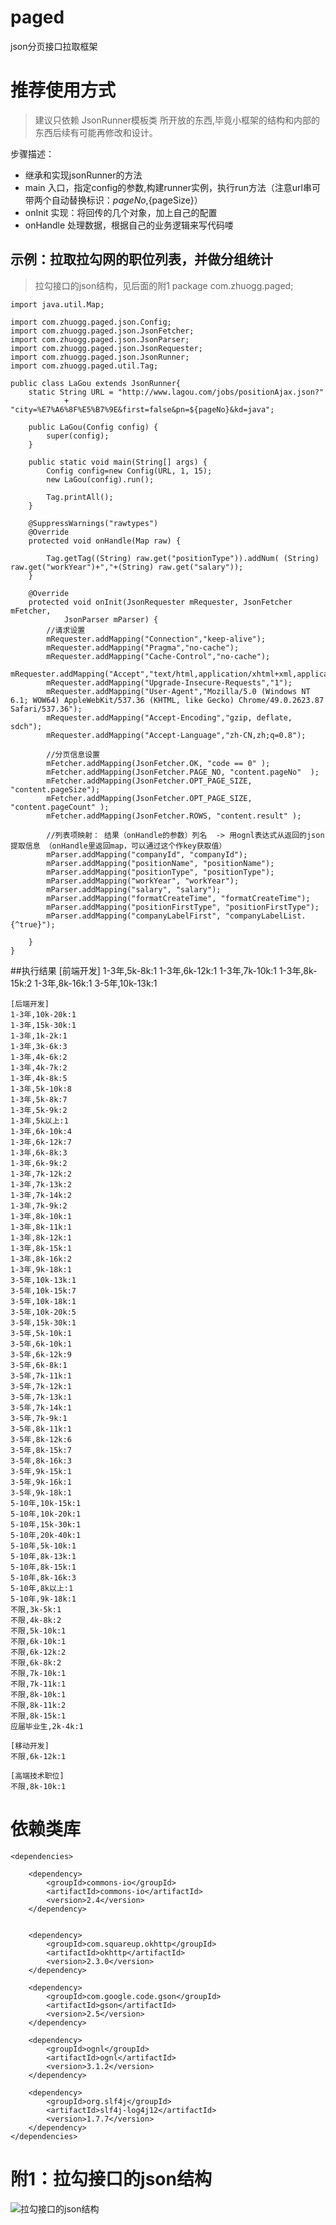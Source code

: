 # paged
 json分页接口拉取框架

# 推荐使用方式
  > 建议只依赖 JsonRunner模板类 所开放的东西,毕竟小框架的结构和内部的东西后续有可能再修改和设计。
  
  步骤描述：
  * 继承和实现jsonRunner的方法
  * main 入口，指定config的参数,构建runner实例，执行run方法（注意url串可带两个自动替换标识：${pageNo},${pageSize}）
  * onInit 实现：将回传的几个对象，加上自己的配置
  * onHandle 处理数据，根据自己的业务逻辑来写代码喽
  
## 示例：拉取拉勾网的职位列表，并做分组统计
 > 拉勾接口的json结构，见后面的附1
	package com.zhuogg.paged;

	import java.util.Map;

	import com.zhuogg.paged.json.Config;
	import com.zhuogg.paged.json.JsonFetcher;
	import com.zhuogg.paged.json.JsonParser;
	import com.zhuogg.paged.json.JsonRequester;
	import com.zhuogg.paged.json.JsonRunner;
	import com.zhuogg.paged.util.Tag;

	public class LaGou extends JsonRunner{
		static String URL = "http://www.lagou.com/jobs/positionAjax.json?"
				+ "city=%E7%A6%8F%E5%B7%9E&first=false&pn=${pageNo}&kd=java";

		public LaGou(Config config) {
			super(config);
		}

		public static void main(String[] args) {
			Config config=new Config(URL, 1, 15);
			new LaGou(config).run();
			
			Tag.printAll();
		}

		@SuppressWarnings("rawtypes")
		@Override
		protected void onHandle(Map raw) {
			
			Tag.getTag((String) raw.get("positionType")).addNum( (String) raw.get("workYear")+","+(String) raw.get("salary"));
		}

		@Override
		protected void onInit(JsonRequester mRequester, JsonFetcher mFetcher,
				JsonParser mParser) {
			//请求设置
			mRequester.addMapping("Connection","keep-alive");
			mRequester.addMapping("Pragma","no-cache");
			mRequester.addMapping("Cache-Control","no-cache");
			mRequester.addMapping("Accept","text/html,application/xhtml+xml,application/xml;q=0.9,image/webp,*/*;q=0.8");
			mRequester.addMapping("Upgrade-Insecure-Requests","1");
			mRequester.addMapping("User-Agent","Mozilla/5.0 (Windows NT 6.1; WOW64) AppleWebKit/537.36 (KHTML, like Gecko) Chrome/49.0.2623.87 Safari/537.36");
			mRequester.addMapping("Accept-Encoding","gzip, deflate, sdch");
			mRequester.addMapping("Accept-Language","zh-CN,zh;q=0.8");
			
			//分页信息设置
			mFetcher.addMapping(JsonFetcher.OK, "code == 0" );
			mFetcher.addMapping(JsonFetcher.PAGE_NO, "content.pageNo"  );
			mFetcher.addMapping(JsonFetcher.OPT_PAGE_SIZE, "content.pageSize");
			mFetcher.addMapping(JsonFetcher.OPT_PAGE_SIZE, "content.pageCount" );
			mFetcher.addMapping(JsonFetcher.ROWS, "content.result" );
			
			//列表项映射： 结果（onHandle的参数）列名  -> 用ognl表达式从返回的json提取信息 （onHandle里返回map，可以通过这个作key获取值）
			mParser.addMapping("companyId", "companyId");
			mParser.addMapping("positionName", "positionName");
			mParser.addMapping("positionType", "positionType");
			mParser.addMapping("workYear", "workYear");
			mParser.addMapping("salary", "salary");
			mParser.addMapping("formatCreateTime", "formatCreateTime");
			mParser.addMapping("positionFirstType", "positionFirstType");
			mParser.addMapping("companyLabelFirst", "companyLabelList.{^true}");
			
		}
	}




##执行结果
	[前端开发]
	1-3年,5k-8k:1
	1-3年,6k-12k:1
	1-3年,7k-10k:1
	1-3年,8k-15k:2
	1-3年,8k-16k:1
	3-5年,10k-13k:1
	
	[后端开发]
	1-3年,10k-20k:1
	1-3年,15k-30k:1
	1-3年,1k-2k:1
	1-3年,3k-6k:3
	1-3年,4k-6k:2
	1-3年,4k-7k:2
	1-3年,4k-8k:5
	1-3年,5k-10k:8
	1-3年,5k-8k:7
	1-3年,5k-9k:2
	1-3年,5k以上:1
	1-3年,6k-10k:4
	1-3年,6k-12k:7
	1-3年,6k-8k:3
	1-3年,6k-9k:2
	1-3年,7k-12k:2
	1-3年,7k-13k:2
	1-3年,7k-14k:2
	1-3年,7k-9k:2
	1-3年,8k-10k:1
	1-3年,8k-11k:1
	1-3年,8k-12k:1
	1-3年,8k-15k:1
	1-3年,8k-16k:2
	1-3年,9k-18k:1
	3-5年,10k-13k:1
	3-5年,10k-15k:7
	3-5年,10k-18k:1
	3-5年,10k-20k:5
	3-5年,15k-30k:1
	3-5年,5k-10k:1
	3-5年,6k-10k:1
	3-5年,6k-12k:9
	3-5年,6k-8k:1
	3-5年,7k-11k:1
	3-5年,7k-12k:1
	3-5年,7k-13k:1
	3-5年,7k-14k:1
	3-5年,7k-9k:1
	3-5年,8k-11k:1
	3-5年,8k-12k:6
	3-5年,8k-15k:7
	3-5年,8k-16k:3
	3-5年,9k-15k:1
	3-5年,9k-16k:1
	3-5年,9k-18k:1
	5-10年,10k-15k:1
	5-10年,10k-20k:1
	5-10年,15k-30k:1
	5-10年,20k-40k:1
	5-10年,5k-10k:1
	5-10年,8k-13k:1
	5-10年,8k-15k:1
	5-10年,8k-16k:3
	5-10年,8k以上:1
	5-10年,9k-18k:1
	不限,3k-5k:1
	不限,4k-8k:2
	不限,5k-10k:1
	不限,6k-10k:1
	不限,6k-12k:2
	不限,6k-8k:2
	不限,7k-10k:1
	不限,7k-11k:1
	不限,8k-10k:1
	不限,8k-11k:2
	不限,8k-15k:1
	应届毕业生,2k-4k:1
	
	[移动开发]
	不限,6k-12k:1
	
	[高端技术职位]
	不限,8k-10k:1

# 依赖类库
	<dependencies>

		<dependency>
			<groupId>commons-io</groupId>
			<artifactId>commons-io</artifactId>
			<version>2.4</version>
		</dependency>


		<dependency>
			<groupId>com.squareup.okhttp</groupId>
			<artifactId>okhttp</artifactId>
			<version>2.3.0</version>
		</dependency>

		<dependency>
			<groupId>com.google.code.gson</groupId>
			<artifactId>gson</artifactId>
			<version>2.5</version>
		</dependency>

		<dependency>
			<groupId>ognl</groupId>
			<artifactId>ognl</artifactId>
			<version>3.1.2</version>
		</dependency>
		
		<dependency>
			<groupId>org.slf4j</groupId>
			<artifactId>slf4j-log4j12</artifactId>
			<version>1.7.7</version>
		</dependency>
	</dependencies>
# 附1：拉勾接口的json结构
![拉勾接口的json结构](https://github.com/zhuoyr/paged/blob/master/lagou.png)
